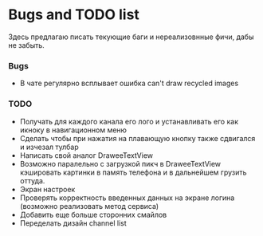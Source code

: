 # Bugs and TODO list
Здесь предлагаю писать текующие баги и нереализовнные фичи, дабы не забыть.


### Bugs
* В чате регулярно всплывает ошибка can't draw recycled images


### TODO
* Получать для каждого канала его лого и устанавливать его как икноку в навигационном меню
* Сделать чтобы при нажатия на плавающую кнопку также сдвигался и изчезал тулбар
* Написать свой аналог DraweeTextView
* Возможно паралельно с загрузкой пикч в DraweeTextView кэшировать картинки в память телефона и в дальнейшем грузить оттуда.
* Экран настроек
* Проверять корректность введенных данных на экране логина (возможно реализовать метод сервиса)
* Добавить еще больше сторонних смайлов
* Переделать дизайн channel list